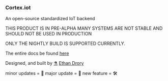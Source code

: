 ### Cortex.iot
An open-source standardized IoT backend

THIS PRODUCT IS IN PRE-ALPHA MANY SYSTEMS ARE NOT STABLE AND SHOULD NOT BE USED IN PRODUCTION

ONLY THE NIGHTLY BUILD IS SUPPORTED CURRENTLY. 

 The entire docs be found [here](https://www.notion.so/Cortex-iot-Documentation-62ffc1fe3e004071835a35e1c06e960b)




Designed, and built by [⚗️](odax-ethan) [Ethan Drory](www.drorydesign.com)

minor updates = 🔨
major update = 🔧
new feature = 🛠

